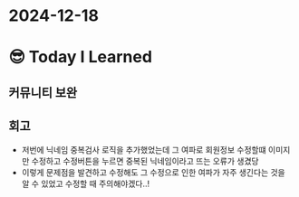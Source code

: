 # 2024-12-18

# :sunglasses: Today I Learned

## 커뮤니티 보완

## 회고
- 저번에 닉네임 중복검사 로직을 추가했었는데 그 여파로 회원정보 수정할떄 이미지만 수정하고 수정버튼을 누르면 중복된 닉네임이라고 뜨는 오류가 생겼당
- 이렇게 문제점을 발견하고 수정해도 그 수정으로 인한 여파가 자주 생긴다는 것을 알 수 있었고 수정할 때 주의해야겠다..!
